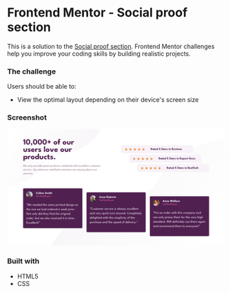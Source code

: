 # Frontend Mentor - Social proof section

This is a solution to the [Social proof section](https://www.frontendmentor.io/challenges/social-proof-section-6e0qTv_bA/hub/social-proof-section-74rLZwzhw7). Frontend Mentor challenges help you improve your coding skills by building realistic projects.

### The challenge

Users should be able to:

- View the optimal layout depending on their device's screen size

### Screenshot

![](./final.png)

### Built with

- HTML5
- CSS
